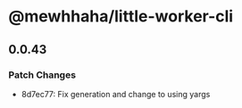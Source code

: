 # @mewhhaha/little-worker-cli

## 0.0.43

### Patch Changes

- 8d7ec77: Fix generation and change to using yargs
